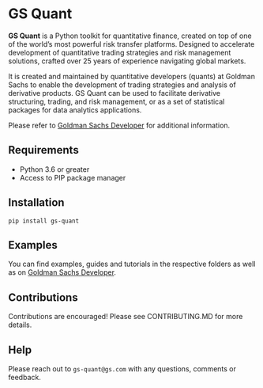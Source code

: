 # GS Quant

**GS Quant** is a Python toolkit for quantitative finance, created on top of one of the world’s most powerful risk transfer platforms. Designed to accelerate development of quantitative trading strategies and risk management solutions, crafted over 25 years of experience navigating global markets.

It is created and maintained by quantitative developers (quants) at Goldman Sachs to enable the development of trading strategies and analysis of derivative products. GS Quant can be used to facilitate derivative structuring, trading, and risk management, or as a set of statistical packages for data analytics applications.

Please refer to [Goldman Sachs Developer](https://developer.gs.com/discover/gs-quant/) for additional information.

## Requirements

* Python 3.6 or greater
* Access to PIP package manager

## Installation

```
pip install gs-quant
```

## Examples

You can find examples, guides and tutorials in the respective folders as well as on [Goldman Sachs Developer](https://developer.gs.com/docs/gsquant/).

## Contributions

Contributions are encouraged! Please see CONTRIBUTING.MD for more details.

## Help

Please reach out to `gs-quant@gs.com` with any questions, comments or feedback.
